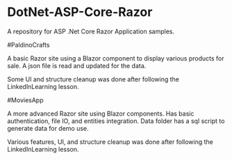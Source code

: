 # DotNet-ASP-Core-Razor
A repository for ASP .Net Core Razor Application samples.

#PaldinoCrafts

A basic Razor site using a Blazor component to display various products for sale.
A json file is read and updated for the data.

Some UI and structure cleanup was done after following the LinkedInLearning lesson.

#MoviesApp

A more advanced Razor site using Blazor components.
Has basic authentication, file IO, and entities integration.
Data folder has a sql script to generate data for demo use.

Various features, UI, and structure cleanup was done after following the LinkedInLearning lesson.
